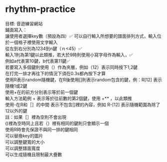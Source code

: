 # rhythm-practice  
目標: 音遊練習網站<br>
鋪面寫入：<br>
讓使用者選擇key數（預設為四）✅
可以自行輸入所想要的譜面排列方式，輸入位於一個格子裡使用文字輸入<br>
從左到右分別為1234到n鍵（ｎ<45）✅<br>
輸入1則為第1鍵以此類推，若大於9時則使用小寫字母作為輸入，✅<br>
例如a代表第10鍵，b代表第11鍵✅<br>
若要寫入多個鍵則使用（）作為夾層，例如（12）表示同時按下1,2鍵<br>
在打完一排才再往下的情況下須在0.3s都內按下才算<br>
使用R表示random隨機鍵，在R後使用[]則表示random包含的鍵，例：R[12] 表示隨機1或2鍵<br>
使用+在的前方分別表示等於前一個鍵<br>
輸入方法範例 + 表示等於往前數的第2個鍵，使用 +** ，以此類推<br>
使用-在R和［］的中間 表示不包含[]裡的內容，例如 R-[12] 表示隨機範圍為除了12以外的鍵<br>
註：如果［］裡為空則不會出現<br>
()裡為空時同上且若（）裡有相同的鍵則只會顯示一個<br>
使用R時會先保證不與同一排的鍵相同<br>
可以替換key的圖片<br>
可以調整鍵寬的大小<br>
可以調整譜面寬度<br>
可以生成隨機且限制最大疊數<br>
